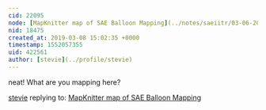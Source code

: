 ```yaml
---
cid: 22095
node: [MapKnitter map of SAE Balloon Mapping](../notes/saeiitr/03-06-2019/mapknitter-map-of-sae-balloon-mapping)
nid: 18475
created_at: 2019-03-08 15:02:35 +0000
timestamp: 1552057355
uid: 422561
author: [stevie](../profile/stevie)
---
```


 neat! What are you mapping here?

[stevie](../profile/stevie) replying to: [MapKnitter map of SAE Balloon Mapping](../notes/saeiitr/03-06-2019/mapknitter-map-of-sae-balloon-mapping)

